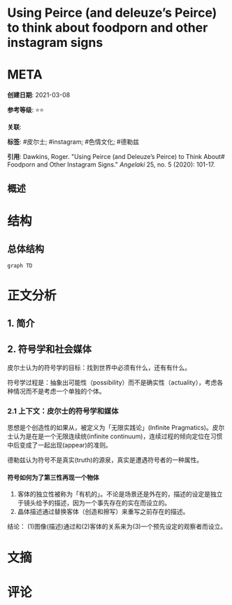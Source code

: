 # Using Peirce (and deleuze’s Peirce) to think about foodporn and other instagram signs

# META

**创建日期**: 2021-03-08

**参考等级**: ⭐⭐

**关联**: 

**标签**: #皮尔士; #instagram; #色情文化; #德勒兹 

**引用**: Dawkins, Roger. "Using Peirce (and Deleuze’s Peirce) to Think About# Foodporn and Other Instagram Signs." *Angelaki* 25, no. 5 (2020): 101-17.

## 概述


# 结构

## 总体结构

```mermaid
graph TD

```

# 正文分析

## 1. 简介

## 2. 符号学和社会媒体

皮尔士认为的符号学的目标：找到世界中必须有什么，还有有什么。

符号学过程是：抽象出可能性（possibility）而不是确实性（actuality），考虑各种情况而不是考虑一个单独的个体。

### 2.1 上下文：皮尔士的符号学和媒体

思想是个创造性的如果从，被定义为「无限实践论」(Infinite Pragmatics)。皮尔士认为是在是一个无限连续统(infinite continuum)，连续过程的倾向定位在习惯中后变成了一起出现(appear)的准则。

德勒兹认为符号不是真实(truth)的源泉，真实是遭遇符号者的一种属性。

#### 符号如何为了第三性再现一个物体

1. 客体的独立性被称为「有机的」。不论是场景还是外在的，描述的设定是独立于镜头给予的描述，因为一个事先存在的实在而设立的。
2. 晶体描述通过替换客体（创造和擦写）来重写之前存在的描述。

结论： (1)图像(描述)通过和(2)客体的关系来为(3)一个预先设定的观察者而设立。

# 文摘

# 评论
